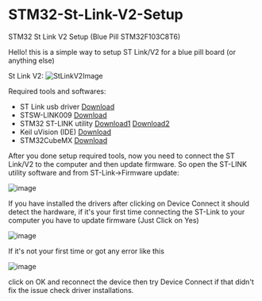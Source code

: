 # STM32-St-Link-V2-Setup
STM32 St Link V2 Setup (Blue Pill STM32F103C8T6)

Hello! this is a simple way to setup ST Link/V2 for a blue pill board (or anything else)

St Link V2:
![StLinkV2Image](https://github.com/Haj4li/STM32-St-Link-V2-Setup/assets/48994331/30d26258-2e71-4fc8-a434-a0225fc6074b)


Required tools and softwares:
  + ST Link usb driver [Download](https://files.waveshare.com/upload/a/a4/St-link_v2_usbdriver.zip)
  + STSW-LINK009 [Download](https://www.st.com/en/development-tools/stsw-link009.html)
  + STM32 ST-LINK utility [Download1](https://files.waveshare.com/upload/a/a2/STM32-ST-LINK-Utility.zip) [Download2](https://www.st.com/en/development-tools/stsw-link004.html)
  + Keil uVision (IDE) [Download](https://www.keil.com)
  + STM32CubeMX [Download](https://www.st.com/en/development-tools/stm32cubemx.html)

After you done setup required tools, now you need to connect the ST Link/V2 to the computer and then update firmware.
So open the ST-LINK utility software and from ST-Link->Firmware update:

![image](https://github.com/Haj4li/STM32-St-Link-V2-Setup/assets/48994331/b5061c23-318f-4d5b-8d05-b29263e76d5f)

If you have installed the drivers after clicking on Device Connect it should detect the hardware, if it's your first time connecting the ST-Link to your computer you have to update firmware (Just Click on Yes)

![image](https://github.com/Haj4li/STM32-St-Link-V2-Setup/assets/48994331/1f52c376-955a-47f4-9641-51f9241635ff)

If it's not your first time or got any error like this 

![image](https://github.com/Haj4li/STM32-St-Link-V2-Setup/assets/48994331/41b981f9-5ca3-46ee-90b3-2e3e7b172d77)

click on OK and reconnect the device then try Device Connect if that didn't fix the issue check driver installations.


